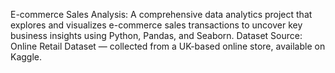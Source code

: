 E-commerce Sales Analysis:
A comprehensive data analytics project that explores and visualizes e-commerce sales transactions to uncover key business insights using Python, Pandas, and Seaborn.
Dataset Source: Online Retail Dataset — collected from a UK-based online store, available on Kaggle.

